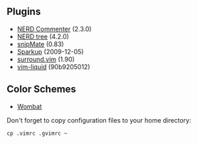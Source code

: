 Plugins
-------
- [NERD Commenter](http://www.vim.org/scripts/script.php?script_id=1218) (2.3.0)
- [NERD tree](http://www.vim.org/scripts/script.php?script_id=1658) (4.2.0)
- [snipMate](http://www.vim.org/scripts/script.php?script_id=2540) (0.83)
- [Sparkup](https://github.com/rstacruz/sparkup) (2009-12-05)
- [surround.vim](http://www.vim.org/scripts/script.php?script_id=1697) (1.90)
- [vim-liquid](https://github.com/tpope/vim-liquid) (90b9205012)

Color Schemes
-------------
- [Wombat](http://dengmao.wordpress.com/2007/01/22/vim-color-scheme-wombat/)

Don't forget to copy configuration files to your home directory:

    cp .vimrc .gvimrc ~
